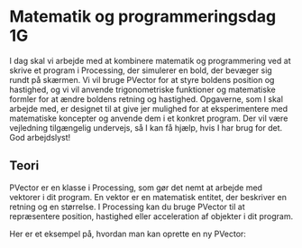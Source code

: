 # Matematik og programmeringsdag 1G

I dag skal vi arbejde med at kombinere matematik og programmering ved at skrive et program i Processing, der simulerer en bold, der bevæger sig rundt på skærmen. 
Vi vil bruge PVector for at styre boldens position og hastighed, og vi vil anvende trigonometriske funktioner og matematiske formler for at ændre boldens retning og 
hastighed. Opgaverne, som I skal arbejde med, er designet til at give jer mulighed for at eksperimentere med matematiske koncepter og anvende dem i et konkret program. 
Der vil være vejledning tilgængelig undervejs, så I kan få hjælp, hvis I har brug for det.    
God arbejdslyst!

## Teori

PVector er en klasse i Processing, som gør det nemt at arbejde med vektorer i dit program. En vektor er en matematisk entitet, der beskriver en retning og en størrelse. I Processing kan du bruge PVector til at repræsentere position, hastighed eller acceleration af objekter i dit program.

Her er et eksempel på, hvordan man kan oprette en ny PVector:


